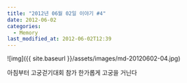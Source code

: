 ```yaml
---
title: "2012년 06월 02일 이야기 #4"
date: 2012-06-02
categories:
  - Memory
last_modified_at: 2012-06-02T12:39
---
```


![img]({{ site.baseurl }}/assets/images/md-20120602-04.jpg)

아침부터 고궁걷기대회 참가 한가롭게 고궁을 거닌다